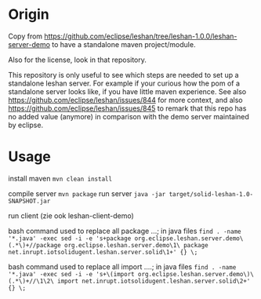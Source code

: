 # Origin

Copy from https://github.com/eclipse/leshan/tree/leshan-1.0.0/leshan-server-demo
to have a standalone maven project/module.

Also for the license, look in that repository.

This repository is only useful to see which steps are needed to set up a standalone leshan server.
For example if your curious how the pom of a standalone server looks like, if you have little maven experience.
See also https://github.com/eclipse/leshan/issues/844 for more context,
and also https://github.com/eclipse/leshan/issues/845 to remark that this repo has no added value (anymore) in comparison with the demo server maintained by eclipse.


# Usage

install maven
`mvn clean install`

compile server
`mvn package`
run server
`java -jar target/solid-leshan-1.0-SNAPSHOT.jar`

run client (zie ook leshan-client-demo)


bash command used to replace all package ...; in java files
`find . -name '*.java' -exec sed -i -e 's+package org.eclipse.leshan.server.demo\(.*\)+//package org.eclipse.leshan.server.demo\1\
package net.inrupt.iotsolidugent.leshan.server.solid\1+' {} \;`

bash command used to replace all import ....; in java files
`find . -name '*.java' -exec sed -i -e 's+\(import org.eclipse.leshan.server.demo\)\(.*\)+//\1\2\
import net.inrupt.iotsolidugent.leshan.server.solid\2+' {} \;`

